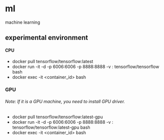 # ml
machine learning

## experimental environment

#### CPU

- docker pull tensorflow/tensorflow:latest
- docker run -it -d -p 6006:6006 -p 8888:8888 -v <host-path>:<container-path>  tensorflow/tensorflow bash
- docker exec -it <container_id> bash
  
### GPU
###### Note: If it is a GPU machine, you need to install GPU driver.

- docker pull tensorflow/tensorflow:latest-gpu 
- docker run -it -d -p 6006:6006 -p 8888:8888 -v <host-path>:<container-path>  tensorflow/tensorflow:latest-gpu  bash
- docker exec -it <container_id> bash
